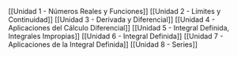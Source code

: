 [[Unidad 1 - Números Reales y Funciones]]
[[Unidad 2 - Límites y Continuidad]]
[[Unidad 3 - Derivada y Diferencial]]
[[Unidad 4 - Aplicaciones del Cálculo Diferencial]]
[[Unidad 5 - Integral Definida, Integrales Impropias]]
[[Unidad 6 - Integral Definida]]
[[Unidad 7 - Aplicaciones de la Integral Definida]]
[[Unidad 8 - Series]]